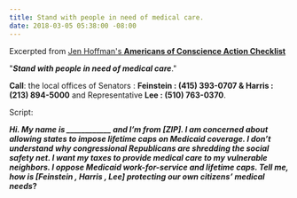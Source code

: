 ```yaml
---
title: Stand with people in need of medical care.
date: 2018-03-05 05:38:00 -08:00
---
```


Excerpted from [Jen Hoffman's **Americans of Conscience Action Checklist**](https://jenniferhofmann.com/)
 
"***Stand with people in need of medical care***."

**Call**: the local offices of Senators :
**Feinstein : (415) 393-0707
 & Harris : (213) 894-5000** 
and Representative **Lee : (510) 763-0370**.

Script: 

***Hi.  My name is ____________ and I’m from [ZIP].  I am concerned about allowing states to impose lifetime caps on Medicaid coverage. I don’t understand why congressional Republicans are **shredding the social safety net**. I want my taxes to provide **medical care to my vulnerable neighbors**. **I oppose Medicaid work-for-service and lifetime caps**. Tell me, how is [*Feinstein , Harris , Lee*] protecting our own citizens’ medical needs*?**

